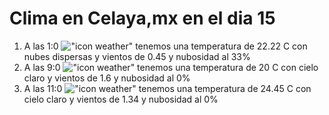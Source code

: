 # Clima en Celaya,mx en el dia 15

1. A las 1:0 !["icon weather"](http://openweathermap.org/img/w/03n.png) tenemos una temperatura de 22.22 C con nubes dispersas y  vientos de 0.45 y nubosidad al 33%
1. A las 9:0 !["icon weather"](http://openweathermap.org/img/w/01d.png) tenemos una temperatura de 20 C con cielo claro y  vientos de 1.6 y nubosidad al 0%
1. A las 11:0 !["icon weather"](http://openweathermap.org/img/w/01d.png) tenemos una temperatura de 24.45 C con cielo claro y  vientos de 1.34 y nubosidad al 0%
